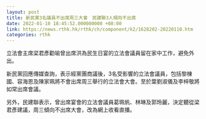 ```yaml
---
layout: post
title: 新民黨3名議員不出席周三大會　民建聯3人傾向不出席
date: 2022-01-10 18:45:52.000000000 +08:00
link: https://news.rthk.hk/rthk/ch/component/k2/1628202-20220110.htm
categories: rthk
---
```


立法會主席梁君彥勸喻曾出席洪為民生日宴的立法會議員留在家中工作，避免外出。

新民黨回應傳媒查詢，表示經黨團商議後，3名受影響的立法會議員，包括黎棟國、容海恩及陳家珮將不會出席周三舉行的立法會大會。至於葉劉淑儀及李梓敬將如常出席會議。

另外，民建聯表示，曾出席宴會的立法會議員葛珮帆、林琳及郭玲麗，決定聽從梁君彥建議，周三傾向不出席大會，改為網上收看直播。
